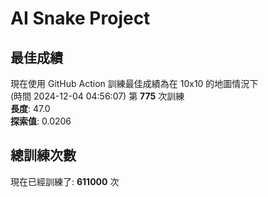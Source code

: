 
# AI Snake Project

## **最佳成績**














現在使用 GitHub Action 訓練最佳成績為在 10x10 的地圖情況下  
(時間 2024-12-04 04:56:07) 第 **775** 次訓練  
**長度**: 47.0  
**探索值**: 0.0206





























## 總訓練次數
現在已經訓練了: **611000** 次
